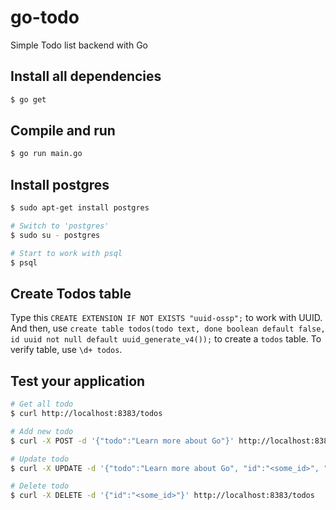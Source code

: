 # go-todo
Simple Todo list backend with Go

## Install all dependencies
```sh
$ go get
```

## Compile and run
```sh
$ go run main.go
```

## Install postgres
```sh
$ sudo apt-get install postgres

# Switch to 'postgres'
$ sudo su - postgres

# Start to work with psql
$ psql
```

## Create Todos table
Type this 
`CREATE EXTENSION IF NOT EXISTS "uuid-ossp";` to work with UUID. And then, use 
`create table todos(todo text, done boolean default false, id uuid not null default uuid_generate_v4());` to create a `todos` table. 
To verify table, use `\d+ todos`.

## Test your application
```sh
# Get all todo
$ curl http://localhost:8383/todos

# Add new todo
$ curl -X POST -d '{"todo":"Learn more about Go"}' http://localhost:8383/todos

# Update todo
$ curl -X UPDATE -d '{"todo":"Learn more about Go", "id":"<some_id>", "done":true}' http://localhost:8383/todos

# Delete todo
$ curl -X DELETE -d '{"id":"<some_id>"}' http://localhost:8383/todos
```